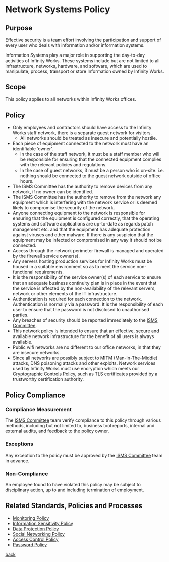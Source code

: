 # Network Systems Policy

## Purpose
Effective security is a team effort involving the participation and support of every user who deals with information and/or information systems.

Information Systems play a major role in supporting the day-to-day activities of Infinity Works. These systems include but are not limited to all infrastructure, networks, hardware, and software, which are used to manipulate, process, transport or store Information owned by Infinity Works.

## Scope
This policy applies to all networks within Infinity Works offices.

## Policy

- Only employees and contractors should have access to the Infinity Works staff network, there is a separate guest network for visitors.
   - All networks should be treated as insecure and potentially hostile.
- Each piece of equipment connected to the network must have an identifiable ‘owner’.
  - In the case of the staff network, it must be a staff member who will be responsible for ensuring that the connected equipment complies with the relevant policies and regulations. 
  - In the case of guest networks, it must be a person who is on-site. i.e. nothing should be connected to the guest network outside of office hours.
- The ISMS Committee has the authority to remove devices from any network, if no owner can be identified.
- The ISMS Committee has the authority to remove from the network any equipment which is interfering with the network service or is deemed likely to compromise the security of the network.
- Anyone connecting equipment to the network is responsible for ensuring that the equipment is configured correctly, that the operating systems and software applications are up-to-date as regards patch management etc. and that the equipment has adequate protection against viruses and other malware. If there is any suspicion that the equipment may be infected or compromised in any way it should not be connected.
- Access through the network perimeter firewall is managed and operated by the firewall service owner(s).
- Any servers hosting production services for Infinity Works must be housed in a suitable environment so as to meet the service non-functional requirements.
- It is the responsibility of the service owner(s) of each service to ensure that an adequate business continuity plan is in place in the event that the service is affected by the non-availability of the relevant servers, network or other elements of the IT infrastructure.
- Authentication is required for each connection to the network. Authentication is normally via a password. It is the responsibility of each user to ensure that the password is not disclosed to unauthorised parties.
- Any breaches of security should be reported immediately to the [ISMS Committee](../README.md#the-isms-committee).
- This network policy is intended to ensure that an effective, secure and available network infrastructure for the benefit of all users is always available.
- Public wifi networks are no different to our office networks, in that they are insecure networks.
- Since all networks are possibly subject to MITM (Man-In-The-Middle) attacks, DNS poisoning attacks and other exploits. Network services used by Infinity Works must use encryption which meets our [Cryptographic Controls Policy](../cryptographiccontrols/readme.md), such as TLS certificates provided by a trustworthy certification authority.

## Policy Compliance

### Compliance Measurement

The [ISMS Committee](../README.md#the-isms-committee) team  verify compliance to this policy through various methods, including but not limited to, business tool reports, internal and external audits, and feedback to the policy owner.

### Exceptions

Any exception to the policy must be approved by the [ISMS Committee](../README.md#the-isms-committee) team in advance.

### Non-Compliance

An employee found to have violated this policy may be subject to disciplinary action, up to and including termination of employment.

## Related Standards, Policies and Processes

- [Monitoring Policy](../monitoring/readme.md)
- [Information Sensitivity Policy](../informationsensitivity/readme.md)
- [Data Protection Policy](../dataprotection/readme.md)
- [Social Networking Policy](../socialnetworking/readme.md)
- [Access Control Policy](../accesscontrol/readme.md)
- [Password Policy](../password/readme.md)

[back](../README.md#a-z-policies)
